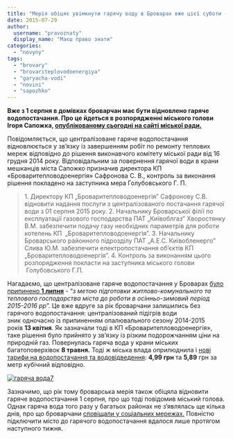 ```yaml
---
title: "Мерія обіцяє увімкнути гарячу воду в Броварах вже цієї суботи - 1 серпня"
date: 2015-07-29
author: 
  username: "pravoznaty"
  display_name: "Маєш право знати"
categories: 
  - "novyny"
tags: 
  - "brovary"
  - "brovariteplovodoenergiya"
  - "garyacha-vodi"
  - "novini"
  - "sapozhko"
---
```


**Вже з 1 серпня в домівках броварчан має бути відновлено гаряче водопостачання. Про це йдеться в розпорядженні міського голови Ігоря Сапожка, [опублікованому сьогодні на сайті міської ради.](https://brovary-rada.gov.ua/rozporyadzhennya-m%D1%96skogo-golovi-v%D1%96d-29072015-%E2%84%96120-od-pro-v%D1%96dnovlennya-nadannya-poslugi-z-tsentral%D1%96zo)**

Повідомляється, що централізоване гаряче водопостачання відновлюється у зв’язку із завершенням робіт по ремонту теплових мереж відповідно до рішення виконавчого комітету міської ради від 16 грудня 2014 року. Відповідальним за повернення гарячої води в крани мешканців міста Сапожко призначив директора КП «Броваритепловодоенергія» Сафронова С. В., контроль за виконання рішення покладено на заступника мера Голубовського Г. П.

> 1\. Директору КП „Броваритепловодоенергія” Сафронову С.В. відновити надання послуги з централізованого постачання гарячої води з 01 серпня 2015 року. 2. Начальнику Броварської філії по експлуатації газового господарства ПАТ „Київоблгаз” Хворостянку В.М. забезпечити подачу газу необхідних параметрів для роботи котелень КП  „Броваритепловодоенергія”. 3. Начальнику Броварського районного підрозділу ПАТ „А.Е.С. Київобленерго” Слива Ю.М. забезпечити електропостачання об’єктів КП „Броваритепловодоенергія”. 4. Контроль за виконанням цього розпорядження покласти на заступника міського голови  Голубовського Г.П.

Нагадаємо, що централізоване гаряче водопостачання у Броварах [було припинено **1 липня**](https://mpz.brovary.org/z-metoyu-pidgotovky-do-osinno-zymovogo-periodu-u-brovarah-vidklyuchat-garyachu-vodu-z-1-po-31-lypnya/) - “_з метою підготовки житлово-комунального та теплового господарства міста до роботи в осінньо-зимовий період 2015-2016 рр_”. Це вже вдруге за рік броварчани залишились без гарячого водопостачання: централізований підігрів води зник одночасно із припиненням опалювального сезону 2014-2015 років **13 квітня**. Як зазначали тоді в КП «Броваритепловодоенергія», таке рішення було прийнято у зв’язку із різким подорожчанням ціни на природній газ. Повернулась гаряча вода у крани міських багатоповерхівок **8 травня.** Тоді ж міська влада оприлюднила і [нові тарифи на водопостачання та водовідведення](https://mpz.brovary.org/garyache-vodopostachannya-v-brovarah-vidnovlyat-z-8-travnya-ale-za-novimi-tarifami/): **4,99 грн** та **5,89** грн за метр кубічний відповідно.

[![гаряча вода7](https://mpz.brovary.org/wp-content/uploads/2013/04/garyacha-voda7.jpg)](https://mpz.brovary.org/wp-content/uploads/2013/04/garyacha-voda7.jpg)

Зазначимо, що рік тому броварська мерія також обіцяла відновити гаряче водопостачання 1 серпня, про що тоді повідомив міський голова. Однак гаряча вода того разу у багатьох районах не з’являлась ще кілька днів, про що броварчани [сповіщали у соціальних мережах.](https://www.facebook.com/groups/brovary/permalink/872119196151381/) Повністю підключити місто до гарячого водопостачання вдалося лише протягом наступного тижня.
